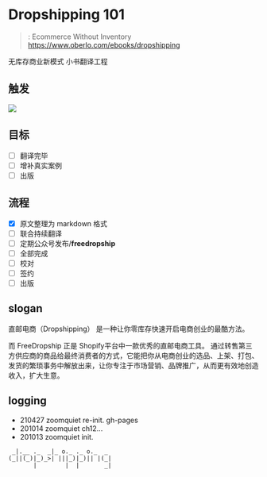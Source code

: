 # Dropshipping 101
> : Ecommerce Without Inventory
https://www.oberlo.com/ebooks/dropshipping

无库存商业新模式 小书翻译工程

## 触发

![](http://ydlj.zoomquiet.top/ipic/2020-10-13-ScreenShot%202020-10-13%2012.49.41.jpg)

## 目标

- [ ] 翻译完毕
- [ ] 增补真实案例
- [ ] 出版

## 流程

- [x] 原文整理为 markdown 格式
- [ ] 联合持续翻译
- [ ] 定期公众号发布/**freedropship**
- [ ] 全部完成
- [ ] 校对
- [ ] 签约
- [ ] 出版

## slogan
直邮电商（​Dropshipping） 是一种让你零库存快速开启电商创业的最酷方法。


而 FreeDropship 正是 Shopify平台中一款优秀的直邮电商工具。
通过转售第三方供应商的商品给最终消费者的方式，它能把你从电商创业的选品、上架、打包、发货的繁琐事务中解放出来，让你专注于市场营销、品牌推广，从而更有效地创造收入，扩大生意。


## logging

- 210427 zoomquiet re-init. gh-pages
- 201014 zoomquiet ch12...
- 201013 zoomquiet init.


```
 _|.__ ._  _|_ o._ ._ o._  _
(_||(_)|_)_>| |||_)|_)|| |(_|
       |        |  |       _|
```



